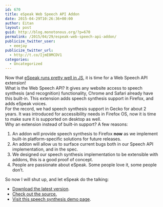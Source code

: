 ```yaml
---
id: 670
title: eSpeak Web Speech API Addon
date: 2015-04-29T10:26:36+00:00
author: Eitan
layout: post
guid: http://blog.monotonous.org/?p=670
permalink: /2015/04/29/espeak-web-speech-api-addon/
publicize_twitter_user:
  - eeejay
publicize_twitter_url:
  - http://t.co/IjmE0MCDV1
categories:
  - Uncategorized
---
```

Now that [eSpeak runs pretty well in JS](http://blog.monotonous.org/2015/04/14/reintroducing-espeak-js/ "(re)Introducing eSpeak.js"), it is time for a Web Speech API extension!  
What is the Web Speech API? It gives any website access to speech synthesis (and recognition) functionality, Chrome and Safari already have this built-in. This extension adds speech synthesis support in Firefox, and adds eSpeak voices.  
For the record, we had speech synthesis support in Gecko for about 2 years. It was introduced for accessibility needs in Firefox OS, now it is time to make sure it is supported on desktop as well.  
Why an extension instead of built-in support? A few reasons:

  1. An addon will provide speech synthesis to Firefox **now** as we implement built-in platform-specific solutions for future releases.
  2. An addon will allow us to surface current bugs both in our Speech API implementation, and in the spec.
  3. We designed our speech synthesis implementation to be extensible with addons, this is a good proof of concept.
  4. People are passionate about eSpeak. Some people love it, some people don&#8217;t.

So now I will shut up, and let eSpeak do the talking:

  * [Download the latest version](https://addons.mozilla.org/en-US/firefox/addon/espeak-web-speech-api/).
  * [Check out the source.](https://github.com/eeejay/espeak-webspeech-api)
  * [Visit this speech synthesis demo page](http://eeejay.github.io/webspeechdemos/).